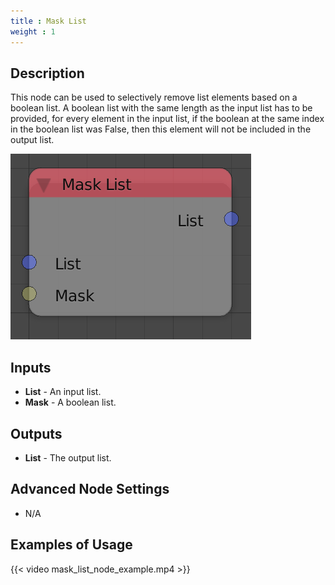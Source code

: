 ```yaml
---
title : Mask List
weight : 1
---
```


## Description

This node can be used to selectively remove list elements based on a
boolean list. A boolean list with the same length as the input list has
to be provided, for every element in the input list, if the boolean at
the same index in the boolean list was False, then this element will not
be included in the output list.

![image](mask_list_node.png)

## Inputs

- **List** - An input list.
- **Mask** - A boolean list.

## Outputs

- **List** - The output list.

## Advanced Node Settings

- N/A

## Examples of Usage

{{< video mask_list_node_example.mp4 >}}
